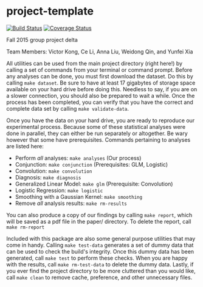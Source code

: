 # project-template
[![Build
Status](https://travis-ci.org/berkeley-stat159/project-delta.svg?branch=master)](https://travis-ci.org/berkeley-stat159/project-delta?branch=master)
[![Coverage
Status](https://coveralls.io/repos/berkeley-stat159/project-delta/badge.svg?branch=master)](https://coveralls.io/r/berkeley-stat159/project-delta?branch=master)

Fall 2015 group project delta

Team Members:
Victor Kong,
Ce Li,
Anna Liu,
Weidong Qin, and
Yunfei Xia

All utilities can be used from the main project directory (right here!) by
calling a set of commands from your terminal or command prompt. Before any
analyses can be done, you must first download the dataset. Do this by calling
`make dataset`. Be sure to have at least 17 gigabytes of storage space available
on your hard drive before doing this. Needless to say, if you are on a slower
connection, you should also be prepared to wait a while. Once the process has
been completed, you can verify that you have the correct and complete data set
by calling `make validate-data`.

Once you have the data on your hard drive, you are ready to reproduce our
experimental process. Because some of these statistical analyses were done in
parallel, they can either be run separately or altogether. Be wary however that
some have prerequisites. Commands pertaining to analyses are listed here:  
- Perform *all* analyses: `make analyses` (Our process)
- Conjunction: `make conjunction` (Prerequisites: GLM, Logistic)
- Convolution: `make convolution`
- Diagnosis: `make diagnosis`
- Generalized Linear Model: `make glm` (Prerequisite: Convolution)
- Logistic Regression: `make logistic`
- Smoothing with a Gaussian Kernel: `make smoothing`
- Remove *all* analysis results: `make rm-results`

You can also produce a copy of our findings by calling `make report`, which will
be saved as a pdf file in the paper/ directory. To delete the report, call `make rm-report`

Included with this package are also some general purpose utilities that may come
in handy. Calling `make test-data` generates a set of dummy data that can be
used to check the build's integrity. Once this dummy data has been generated,
call `make test` to perform these checks. When you are happy with the results,
call `make rm-test-data` to delete the dummy data. Lastly, if you ever find the
project directory to be more cluttered than you would like, call `make clean` to
remove cache, preference, and other unnecessary files.
